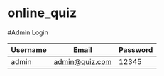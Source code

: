 # online_quiz
 
#Admin Login

| Username | Email | Password |
|---|---|---|
| admin | admin@quiz.com | 12345 |

